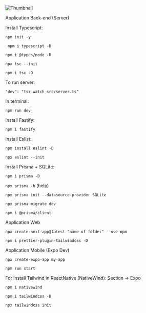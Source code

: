 ![Thumbnail](https://github.com/luisdasilvahenrique/nlw-spaceTime/assets/61327251/a7ac8b61-9ee9-4016-b73d-8dbea5166607) 

Application Back-end (Server)

Install Typescript:

``npm init -y ``

`` npm i typescript -D``

``npm i @types/node -D``

``npx tsc --init``

``npm i tsx -D``

To run server: 

``
"dev": "tsx watch src/server.ts"
``

In terminal:

``
npm run dev
``

Install Fastify:

``
npm i fastify
``

Install Eslist:

``npm install eslint -D``

``npx eslint --init``


Install Prisma + SQLite:


``npm i prisma -D``

``npx prisma -h`` (help)

``npx prisma init --datasource-provider SQLite``

``npx prisma migrate dev``

``npm i @prisma/client``


Application Web

``npx create-next-app@latest "name of folder" --use-npm``

``npm i prettier-plugin-tailwindcss -D``

Application Mobile (Expo Dev)

``npx create-expo-app my-app``

``npm run start``

For install Tailwind in ReactNative (NativeWind):
Section -> Expo

``npm i nativewind``

``npm i tailwindcss -D``

``npx tailwindcss init``
